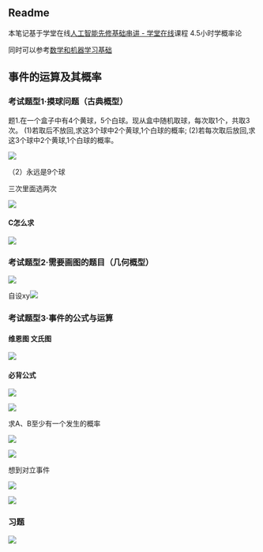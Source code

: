 ## Readme

本笔记基于学堂在线[人工智能先修基础串讲 - 学堂在线](https://www.xuetangx.com/learn/XT08092021063/XT0809202106/12057235/video/20127679)课程 4.5小时学概率论

同时可以参考[数学和机器学习基础](../2.深度学习/1.数学和机器学习基础/index.md)
## 事件的运算及其概率



### 考试题型1·摸球问题（古典概型）

题1.在一个盒子中有4个黄球，5个白球。现从盒中随机取球，每次取1个，共取3次。 (1)若取后不放回,求这3个球中2个黄球,1个白球的概率; (2)若每次取后放回,求这3个球中2个黄球,1个白球的概率。

![](https://obsidiannote.netlify.app/assets/Pasted%20image%2020250522063601.DJfw19td.png)

（2）永远是9个球

三次里面选两次

![](https://obsidiannote.netlify.app/assets/Pasted%20image%2020250522063651.DmW_oEZE.png)

#### C怎么求

![](https://obsidiannote.netlify.app/assets/Pasted%20image%2020250522063542.Ch14fBBf.png)

### 考试题型2·需要画图的题目（几何概型）

![](https://obsidiannote.netlify.app/assets/Pasted%20image%2020250522064015.ZaDu9Uxq.png)

自设xy![](https://obsidiannote.netlify.app/assets/Pasted%20image%2020250522064136.D67WFsIE.png)

### 考试题型3·事件的公式与运算

#### 维恩图 文氏图

![](https://obsidiannote.netlify.app/assets/Pasted%20image%2020250522064317.DEOxE12K.png)

#### 必背公式

![](https://obsidiannote.netlify.app/assets/Pasted%20image%2020250522064401.DBBGLnxt.png)

![](https://obsidiannote.netlify.app/assets/Pasted%20image%2020250522064603.DBOYGxGO.png)

求A、B至少有一个发生的概率

![](https://obsidiannote.netlify.app/assets/Pasted%20image%2020250522064653.DMJ7tMOw.png)

![](https://obsidiannote.netlify.app/assets/Pasted%20image%2020250522064739.BESDYui5.png)

想到对立事件

![](https://obsidiannote.netlify.app/assets/Pasted%20image%2020250522064820.DBENAUnv.png)

![](https://obsidiannote.netlify.app/assets/Pasted%20image%2020250522064922.BtHCx0lb.png)

### 习题

![](https://obsidiannote.netlify.app/assets/Pasted%20image%2020250522064937.C4KVrYlW.png)